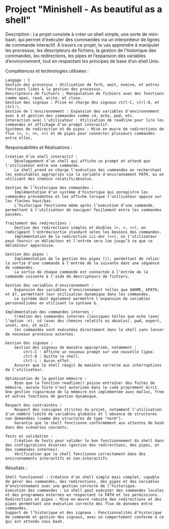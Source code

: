 # Project "Minishell - As beautiful as a shell"

Description : Le projet consiste à créer un shell simple, une sorte de mini-bash, qui permet d'exécuter des commandes via un interpréteur de lignes de commande interactif. À travers ce projet, tu vas apprendre à manipuler les processus, les descripteurs de fichiers, la gestion de l'historique des commandes, les redirections, les pipes et l’expansion des variables d’environnement, tout en respectant les principes de base d’un shell Unix.

Compétences et technologies utilisées :

    Langage : C
    Gestion des processus : Utilisation de fork, wait, execve, et autres fonctions liées à la gestion des processus.
    Descripteurs de fichiers : Manipulation de fichiers avec des fonctions comme open, read, write, et close.
    Gestion des signaux : Prise en charge des signaux ctrl-C, ctrl-D, et ctrl-\.
    Gestion de l'environnement : Expansion des variables d'environnement avec $ et gestion des commandes comme cd, echo, pwd, etc.
    Interaction avec l'utilisateur : Utilisation de readline pour lire les commandes et affichage d’un prompt interactif.
    Systèmes de redirection et de pipes : Mise en œuvre de redirections de flux (<, >, >>, <<) et de pipes pour connecter plusieurs commandes entre elles.

Responsabilités et Réalisations :

    Création d’un shell interactif :
        Développement d’un shell qui affiche un prompt et attend que l'utilisateur entre une commande.
        Le shell prend en charge l'exécution des commandes en recherchant les exécutables appropriés via la variable d'environnement PATH, ou en utilisant des chemins relatifs/absolus.

    Gestion de l’historique des commandes :
        Implémentation d'un système d'historique qui enregistre les commandes précédentes et les affiche lorsque l'utilisateur appuie sur les flèches haut/bas.
        L’historique fonctionne même après l’exécution d’une commande, permettant à l'utilisateur de naviguer facilement entre les commandes passées.

    Traitement des redirections :
        Gestion des redirections simples et doubles (>, <, >>), en redirigeant l'entrée/sortie standard selon les besoins des commandes.
        Implémentation de la redirection ici-doc (<<), où l'utilisateur peut fournir un délimiteur et l'entrée sera lue jusqu’à ce que ce délimiteur apparaisse.

    Gestion des pipes :
        Implémentation de la gestion des pipes (|), permettant de relier la sortie d'une commande à l'entrée de la suivante dans une séquence de commandes.
        La sortie de chaque commande est connectée à l’entrée de la commande suivante à l'aide de descripteurs de fichiers.

    Gestion des variables d'environnement :
        Expansion des variables d’environnement telles que $HOME, $PATH, et $?, permettant leur utilisation dynamique dans les commandes.
        Le système doit également permettre l'expansion de variables personnalisées en utilisant la syntaxe $.

    Implémentation des commandes internes :
        Création des commandes internes classiques telles que echo (avec l’option -n), cd (avec des chemins relatifs ou absolus), pwd, export, unset, env, et exit.
        Ces commandes sont exécutées directement dans le shell sans lancer de nouveaux processus externes.

    Gestion des signaux :
        Gestion des signaux de manière appropriée, notamment :
            ctrl-C : Affiche un nouveau prompt sur une nouvelle ligne.
            ctrl-D : Quitte le shell.
            ctrl-\ : Aucun effet.
        Assurer que le shell réagit de manière correcte aux interruptions de l'utilisateur.

    Optimisation de la gestion mémoire :
        Bien que la fonction readline() puisse entraîner des fuites de mémoire, aucune fuite n'est autorisée dans le code proprement écrit. Une gestion rigoureuse de la mémoire est implémentée avec malloc, free et autres fonctions de gestion dynamique.

    Respect des contraintes :
        Respect des consignes strictes du projet, notamment l'utilisation d'un nombre limité de variables globales et l'absence de structures non demandées (comme des structures de type "norm").
        Garantie que le shell fonctionne conformément aux attentes de bash dans des scénarios courants.

    Tests et validation :
        Création de tests pour valider le bon fonctionnement du shell dans des configurations diverses (gestion des redirections, des pipes, et des commandes internes).
        Vérification que le shell fonctionne correctement dans des environnements interactifs et non-interactifs.

Résultats :

    Shell fonctionnel : Création d'un shell simple mais complet, capable de gérer des commandes, des redirections, des pipes et des variables d’environnement avec une gestion correcte de l’historique.
    Exécution des commandes : Le shell peut exécuter des commandes locales et des programmes externes en respectant le PATH et les permissions.
    Redirections et pipes : Mise en œuvre robuste des redirections et des pipes permettant une exécution correcte des flux de données entre commandes.
    Support de l’historique et des signaux : Fonctionnalités d'historique de commande et gestion des signaux, avec un comportement conforme à ce qui est attendu sous bash.
